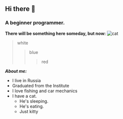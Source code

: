 ## Hi there 👋
### A beginner programmer.
**There will be something here someday, but now:**
![cat](https://github.com/Jek5231/Jek5231/assets/81781720/4710e167-3734-4e4f-be5e-3ad611a9a536)

>white
>>blue
>>>red

***About me:***
+ I live in Russia
+ Graduated from the Institute
+ I love fishing and car mechanics
+ I have a cat.
  + He's sleeping.
  + He's eating.
  + Just kitty

